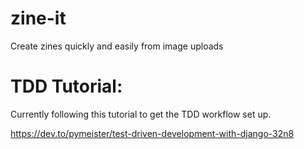 # zine-it
Create zines quickly and easily from image uploads

# TDD Tutorial:
Currently following this tutorial to get the TDD workflow set up.

https://dev.to/pymeister/test-driven-development-with-django-32n8
